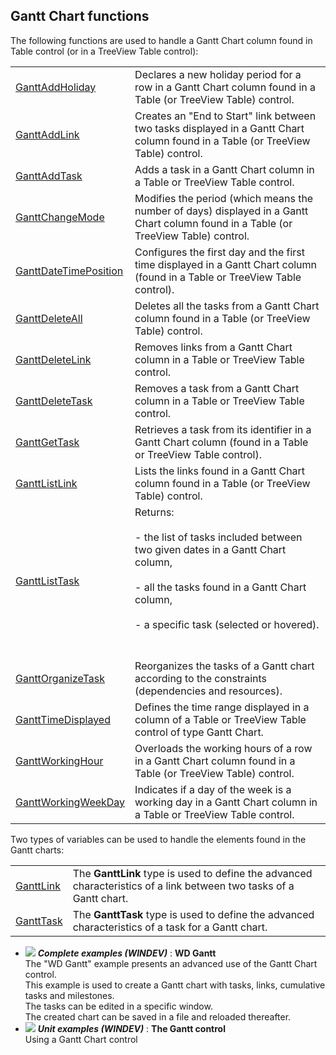 


## Gantt Chart functions
			



<a name="NOTE1"></a>
<a name="NOTE1_1"></a>
The following functions are used to handle a Gantt Chart column found in Table control (or in a TreeView Table control): 



|   |   |
| --- | --- |
| [GanttAddHoliday](../WDLang1/1000021116.md) | Declares a new holiday period for a row in a Gantt Chart column found in a Table (or TreeView Table) control. |
| [GanttAddLink](../WDLang1/1000021075.md) | Creates an "End to Start" link between two tasks displayed in a Gantt Chart column found in a Table (or TreeView Table) control. |
| [GanttAddTask](../WDLang1/1000020904.md) | Adds a task in a Gantt Chart column in a Table or TreeView Table control. |
| [GanttChangeMode](../WDLang1/1000021030.md) | Modifies the period (which means the number of days) displayed in a Gantt Chart column found in a Table (or TreeView Table) control. |
| [GanttDateTimePosition](../WDLang1/1000021036.md) | Configures the first day and the first time displayed in a Gantt Chart column (found in a Table or TreeView Table control). |
| [GanttDeleteAll](../WDLang1/1000020924.md) | Deletes all the tasks from a Gantt Chart column found in a Table (or TreeView Table) control. |
| [GanttDeleteLink](../WDLang1/1000021080.md) | Removes links from a Gantt Chart column in a Table or TreeView Table control. |
| [GanttDeleteTask](../WDLang1/1000020923.md) | Removes a task from a Gantt Chart column in a Table or TreeView Table control. |
| [GanttGetTask](../WDLang1/1000021026.md) | Retrieves a task from its identifier in a Gantt Chart column (found in a Table or TreeView Table control). |
| [GanttListLink](../WDLang1/1000021079.md) | Lists the links found in a Gantt Chart column found in a Table (or TreeView Table) control. |
| [GanttListTask](../WDLang1/1000021073.md) | Returns: <br><br>- the list of tasks included between two given dates in a Gantt Chart column, <br><br>- all the tasks found in a Gantt Chart column,<br><br>- a specific task (selected or hovered). <br><br><br> |
| [GanttOrganizeTask](../WDLang1/1000020890.md) | Reorganizes the tasks of a Gantt chart according to the constraints (dependencies and resources). |
| [GanttTimeDisplayed](../WDLang1/1000021081.md) | Defines the time range displayed in a column of a Table or TreeView Table control of type Gantt Chart. |
| [GanttWorkingHour](../WDLang1/1000021117.md) | Overloads the working hours of a row in a Gantt Chart column found in a Table (or TreeView Table) control. |
| [GanttWorkingWeekDay](../WDLang1/1000021035.md) | Indicates if a day of the week is a working day in a Gantt Chart column in a Table or TreeView Table control. |



Two types of variables can be used to handle the elements found in the Gantt charts: 



|   |   |
| --- | --- |
| [GanttLink](../WDLang1/1000021076.md) | The **GanttLink** type is used to define the advanced characteristics of a link between two tasks of a Gantt chart. |
| [GanttTask](../WDLang1/1000020881.md) | The **GanttTask** type is used to define the advanced characteristics of a task for a Gantt chart. |






- ![](https://doc.pcsoft.fr/en-US/images/image.awp?langid=3&name=WDGantt.gif) ***Complete examples (WINDEV)*** : **WD Gantt** <br>The "WD Gantt" example presents an advanced use of the Gantt Chart control.<br>This example is used to create a Gantt chart with tasks, links, cumulative tasks and milestones.<br>The tasks can be edited in a specific window.<br>The created chart can be saved in a file and reloaded thereafter.
- ![](https://doc.pcsoft.fr/en-US/images/image.awp?langid=3&name=TheGanttcontrol.gif) ***Unit examples (WINDEV)*** : **The Gantt control** <br>Using a Gantt Chart control


